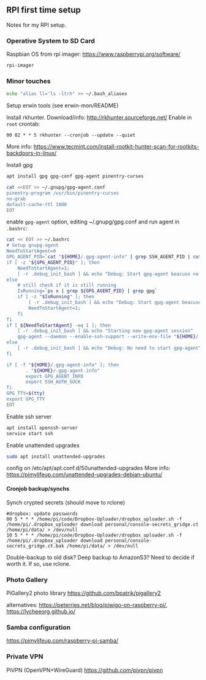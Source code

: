 ## RPI first time setup
Notes for my RPI setup.

### Operative System to SD Card
Raspbian OS from rpi imager:
https://www.raspberrypi.org/software/
```bash
rpi-imager
```

### Minor touches
```bash
echo "alias ll='ls -ltrh" >> ~/.bash_aliases
```

Setup erwin tools (see erwin-mon/README)

Install rkhunter. Download/info: http://rkhunter.sourceforge.net/
Enable in `root` crontab:
```
00 02 * * 5 rkhunter --cronjob --update --quiet
```
More info: https://www.tecmint.com/install-rootkit-hunter-scan-for-rootkits-backdoors-in-linux/

Install gpg
```bash
apt install gpg gpg-conf gpg-agent pinentry-curses

cat <<EOT >> ~/.gnupg/gpg-agent.conf
pinentry-program /usr/bin/pinentry-curses
no-grab
default-cache-ttl 1800
EOT
```
enable `gpg-agent` option, editing ~/.gnupg/gpg.conf
and run agent in `.bashrc`:
```bash
cat << EOT >> ~/.bashrc
# Setup gnupg-agent
NeedToStartAgent=0
GPG_AGENT_PID=`cat "${HOME}/.gpg-agent-info" | grep SSH_AGENT_PID | cut -d'=' -f 2`
if [ -z "${GPG_AGENT_PID}" ]; then
    NeedToStartAgent=1; 
    [ -r .debug_init_bash ] && echo "Debug: Start gpg-agent beacuse no info file: ${HOME}/.gpg-agent-info"
else
    # still check if it is still running
    IsRunning=`ps x | grep ${GPG_AGENT_PID} | grep gpg`
    if [ -z "$IsRunning" ]; then
        [ -r .debug_init_bash ] && echo "Debug: Start gpg-agent beacuse not really running"
        NeedToStartAgent=1;
    fi
fi
if [ ${NeedToStartAgent} -eq 1 ]; then
    [ -r .debug_init_bash ] && echo "Starting new gpg-agent session"
    gpg-agent --daemon --enable-ssh-support --write-env-file "${HOME}/.gpg-agent-info"
else 
    [ -r .debug_init_bash ] && echo "Debug: No need to start gpg-agent"
fi

if [ -f "${HOME}/.gpg-agent-info" ]; then
       . "${HOME}/.gpg-agent-info"
       export GPG_AGENT_INFO
       export SSH_AUTH_SOCK
fi
GPG_TTY=$(tty)
export GPG_TTY
EOT
```

Enable ssh server
```bash
apt install openssh-server
service start ssh
```

Enable unattended upgrades
```bash
sudo apt install unattended-upgrades
```
config on /etc/apt/apt.conf.d/50unattended-upgrades
More info: https://pimylifeup.com/unattended-upgrades-debian-ubuntu/

#### Cronjob backup/synchs
Synch crypted secrets (should move to rclone)
```
#dropbox: update passwords
00 5 * * * /home/pi/code/Dropbox-Uploader/dropbox_uploader.sh -f /home/pi/.dropbox_uploader download personal/console-secrets_gridge.ct /home/pi/data/ > /dev/null
10 5 * * * /home/pi/code/Dropbox-Uploader/dropbox_uploader.sh -f /home/pi/.dropbox_uploader download personal/console-secrets_gridge.ct.bak /home/pi/data/ > /dev/null
```

Double-backup to old disk?
Deep backup to AmazonS3?
 Need to decide if worth it. If so, use rclone.


### Photo Gallery
PiGallery2 photo library
https://github.com/bpatrik/pigallery2

alternatives: https://peterries.net/blog/piwigo-on-raspberry-pi/, https://lycheeorg.github.io/

### Samba configuration
https://pimylifeup.com/raspberry-pi-samba/

### Private VPN
PiVPN (OpenVPN+WireGuard)
https://github.com/pivpn/pivpn


